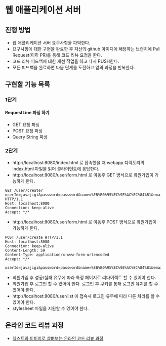 # 웹 애플리케이션 서버
## 진행 방법
* 웹 애플리케이션 서버 요구사항을 파악한다.
* 요구사항에 대한 구현을 완료한 후 자신의 github 아이디에 해당하는 브랜치에 Pull Request(이하 PR)를 통해 코드 리뷰 요청을 한다.
* 코드 리뷰 피드백에 대한 개선 작업을 하고 다시 PUSH한다.
* 모든 피드백을 완료하면 다음 단계를 도전하고 앞의 과정을 반복한다.

## 구현할 기능 목록

### 1단계

#### RequestLine 파싱 하기

* GET 요청 파싱
* POST 요청 파싱
* Query String 파싱

### 2단계
* http://localhost:8080/index.html 로 접속했을 때 webapp 디렉토리의 index.html 파일을 읽어 클라이언트에 응답한다.
* http://localhost:8080/user/form.html 로 이동후 GET 방식으로 회원가입이 가능하게 한다.
```
GET /user/create?userId=javajigi&password=password&name=%EB%B0%95%EC%9E%AC%EC%84%B1&email=javajigi%40slipp.net HTTP/1.1
Host: localhost:8080
Connection: keep-alive
Accept: */*
```
* http://localhost:8080/user/form.html 로 이동후 POST 방식으로 회원가입이 가능하게 한다.
```
POST /user/create HTTP/1.1
Host: localhost:8080
Connection: keep-alive
Content-Length: 59
Content-Type: application/x-www-form-urlencoded
Accept: */*

userId=javajigi&password=password&name=%EB%B0%95%EC%9E%AC%EC%84%B1&email=javajigi%40slipp.net
```
* 회원가입 후 성공/실패 유무에 따라 특정 페이지로 리다이렉트 할 수 있어야 한다.
* 회원가입 후 로그인 할 수 있어야 한다. 로그인 후 쿠키를 통해 로그인 유지를 할 수 있어야 한다. 
* http://localhost:8080/user/list 에 접속시 로그인 유무에 따라 다른 처리를 할 수 있어야 한다.
* stylesheet 파일을 지원할 수 있어야 한다.

## 온라인 코드 리뷰 과정
* [텍스트와 이미지로 살펴보는 온라인 코드 리뷰 과정](https://github.com/next-step/nextstep-docs/tree/master/codereview)
